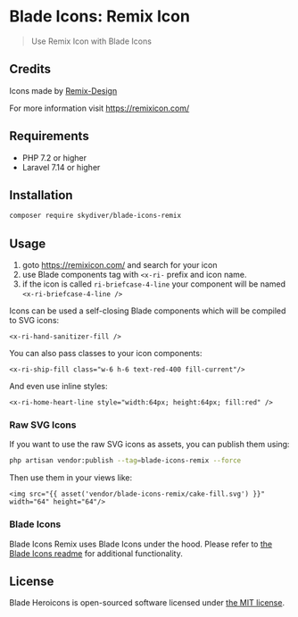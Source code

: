 # Blade Icons: Remix Icon
> Use Remix Icon with Blade Icons

## Credits
Icons made by [Remix-Design](https://github.com/Remix-Design/remixicon)

For more information visit https://remixicon.com/

## Requirements
- PHP 7.2 or higher
- Laravel 7.14 or higher

## Installation
```bash
composer require skydiver/blade-icons-remix
```

## Usage
1. goto https://remixicon.com/ and search for your icon
2. use Blade components tag with `<x-ri-` prefix and icon name.
3. if the icon is called `ri-briefcase-4-line` your component will be named `<x-ri-briefcase-4-line />`

Icons can be used a self-closing Blade components which will be compiled to SVG icons:
```blade
<x-ri-hand-sanitizer-fill />
```

You can also pass classes to your icon components:

```blade
<x-ri-ship-fill class="w-6 h-6 text-red-400 fill-current"/>
```

And even use inline styles:
```blade
<x-ri-home-heart-line style="width:64px; height:64px; fill:red" />
```

### Raw SVG Icons
If you want to use the raw SVG icons as assets, you can publish them using:
```bash
php artisan vendor:publish --tag=blade-icons-remix --force
```

Then use them in your views like:
```blade
<img src="{{ asset('vendor/blade-icons-remix/cake-fill.svg') }}" width="64" height="64"/>
```

### Blade Icons
Blade Icons Remix uses Blade Icons under the hood. Please refer to [the Blade Icons readme](https://github.com/blade-ui-kit/blade-icons) for additional functionality.

## License
Blade Heroicons is open-sourced software licensed under [the MIT license](LICENSE.md).

